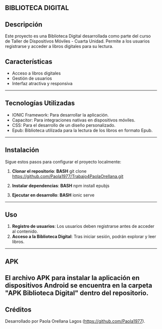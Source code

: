 ## BIBLIOTECA DIGITAL

## Descripción
Este proyecto es una Biblioteca Digital desarrollada como parte del curso de Taller de Dispositivos Móviles - Cuarta Unidad. Permite a los usuarios registrarse y acceder a libros digitales para su lectura.

## Características
- Acceso a libros digitales
- Gestión de usuarios
- Interfaz atractiva y responsiva
---

## Tecnologías Utilizadas
- IONIC Framework: Para desarrollar la aplicación.
- Capacitor: Para integraciones nativas en dispositivos móviles.
- CSS: Para el desarrollo de un diseño personalizado.
- Epub: Biblioteca utilizada para la lectura de los libros en formato Epub.
---

## Instalación
Sigue estos pasos para configurar el proyecto localmente:

1. **Clonar el repositorio**:
   **BASH**
   git clone https://github.com/Paola1977/Trabajo4PaolaOrellana.git

2. **Instalar dependencias**:
   **BASH**
   npm install epubjs
 
3. **Ejecutar en desarrollo**:
   **BASH**
   ionic serve
---

## Uso
1. **Registro de usuarios**: Los usuarios deben registrarse antes de acceder al contenido.
2. **Acceso a la Biblioteca Digital**: Tras iniciar sesión, podrán explorar y leer libros.
---

## APK
El archivo APK para instalar la aplicación en dispositivos Android se encuentra en la carpeta "APK Biblioteca Digital" dentro del repositorio.
---

## Créditos
Desarrollado por Paola Orellana Lagos (https://github.com/Paola1977).
